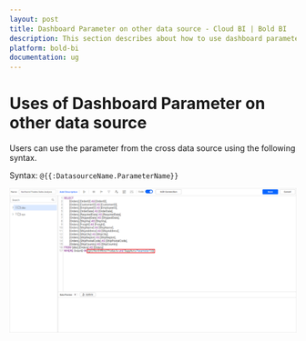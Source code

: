 ```yaml
---
layout: post
title: Dashboard Parameter on other data source - Cloud BI | Bold BI
description: This section describes about how to use dashboard parameter on other data source in dashboards using Bold BI Cloud. 
platform: bold-bi
documentation: ug
---
```


# Uses of Dashboard Parameter on other data source

Users can use the parameter from the cross data source using the following syntax.

Syntax: `@{{:DatasourceName.ParameterName}}`

![Use dashboard parameter cross data source](/static/assets/cloud/working-with-datasource/dashboard-parameter/images/dashboard-parameter-cross-datasource.png)